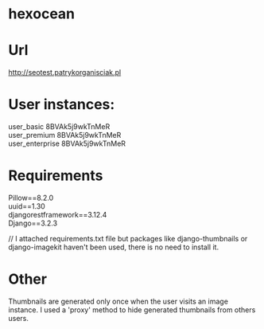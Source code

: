 # hexocean
  
  
  
# Url 
http://seotest.patrykorganisciak.pl  
  
# User instances:  
user_basic 8BVAk5j9wkTnMeR  
user_premium 8BVAk5j9wkTnMeR  
user_enterprise 8BVAk5j9wkTnMeR  
  
  
# Requirements 
Pillow==8.2.0  
uuid==1.30  
djangorestframework==3.12.4  
Django==3.2.3  
  
// I attached requirements.txt file but packages like django-thumbnails or django-imagekit haven't been used, there is no need to install it.  
    
# Other
Thumbnails are generated only once when the user visits an image instance. I used a 'proxy' method to hide generated thumbnails from others users. 
